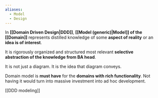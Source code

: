 ```yaml
---
aliases:
  - Model
  - Design
---
```

In **[[Domain Driven Design|DDD]]**, **[[Model (generic)|Model]] of the [[Domain]]** represents distilled knowledge of some **aspect of reality** or an **idea is of interest**.

It is rigorously organized and structured most relevant **selective abstraction of the knowledge from BA head**. 

It is not just a diagram. It is the idea that diagram conveys.

Domain model is **must have** for the **domains with rich functionality**. Not having it would turn into massive investment into ad hoc development.

[[DDD modeling]]
